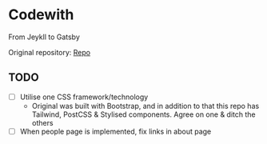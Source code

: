 # Codewith 
From Jeykll to Gatsby

Original repository: [Repo](https://github.com/CodeWithGroup/CodeWithGroup.github.io)

## TODO
- [ ] Utilise one CSS framework/technology
  - Original was built with Bootstrap, and in addition to that this repo has Tailwind, PostCSS & Stylised components. Agree on one & ditch the others
- [ ] When people page is implemented, fix links in about page

